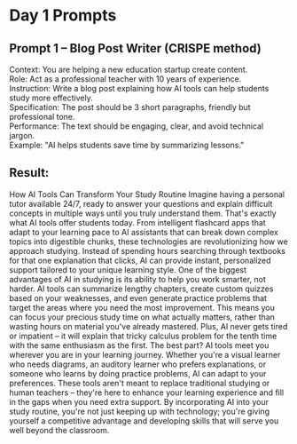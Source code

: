 # Day 1 Prompts

## Prompt 1 – Blog Post Writer (CRISPE method)
Context: You are helping a new education startup create content.  
Role: Act as a professional teacher with 10 years of experience.  
Instruction: Write a blog post explaining how AI tools can help students study more effectively.  
Specification: The post should be 3 short paragraphs, friendly but professional tone.  
Performance: The text should be engaging, clear, and avoid technical jargon.  
Example: "AI helps students save time by summarizing lessons."  

## Result:
How AI Tools Can Transform Your Study Routine
Imagine having a personal tutor available 24/7, ready to answer your questions and explain difficult concepts in multiple ways until you truly understand them. That's exactly what AI tools offer students today. From intelligent flashcard apps that adapt to your learning pace to AI assistants that can break down complex topics into digestible chunks, these technologies are revolutionizing how we approach studying. Instead of spending hours searching through textbooks for that one explanation that clicks, AI can provide instant, personalized support tailored to your unique learning style.
One of the biggest advantages of AI in studying is its ability to help you work smarter, not harder. AI tools can summarize lengthy chapters, create custom quizzes based on your weaknesses, and even generate practice problems that target the areas where you need the most improvement. This means you can focus your precious study time on what actually matters, rather than wasting hours on material you've already mastered. Plus, AI never gets tired or impatient – it will explain that tricky calculus problem for the tenth time with the same enthusiasm as the first.
The best part? AI tools meet you wherever you are in your learning journey. Whether you're a visual learner who needs diagrams, an auditory learner who prefers explanations, or someone who learns by doing practice problems, AI can adapt to your preferences. These tools aren't meant to replace traditional studying or human teachers – they're here to enhance your learning experience and fill in the gaps when you need extra support. By incorporating AI into your study routine, you're not just keeping up with technology; you're giving yourself a competitive advantage and developing skills that will serve you well beyond the classroom.
